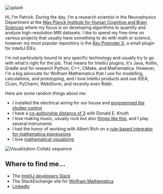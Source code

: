 ![splash](https://raw.githubusercontent.com/halirutan/halirutan/master/wlSplash2Small.jpg)

Hi, I'm Patrick. During the day, I'm a research scientist in the Neurophysics Department at the [Max Planck Institute for Human Cognitive and Brain Sciences](https://www.cbs.mpg.de/en) where my focus is on developing algorithms to quantify and analyse high-resolution MRI datasets.
I like to spend my free-time on various projects that usually have something to do with math or science, however my most popular repository is the [Key Promoter X](https://plugins.jetbrains.com/plugin/9792-key-promoter-x), a small plugin for IntelliJ IDEs.

I'm not particularly bound to any specific technology and usually try to go with what's right for the job.
That means for IntelliJ plugins, it's Java, Kotlin, Gradle and for research Python, C++, CMake, and Mathematica.
However, I'm a big advocate for Wolfram Mathematica that I use for modelling, calculations, and prototyping, and I love IntelliJ products and use IDEA, CLion, PyCharm, WebStorm, and recently even Rider.

Here are some random things about me:

- I installed the electrical wiring for our house and [programmed the shutter control](https://github.com/halirutan/Shutter-Control)
- I have a [co-authorship distance of 3](https://www.csauthors.net/distance/donald-e-knuth/patrick-scheibe) with Donald E. Knuth
- I love making music, usually rock but also [things like this](https://www.youtube.com/watch?v=tufrob3Ohlk), and I play several instruments
- I had the honor of working with Albert Rich on a [rule-based integrator for mathematica expressions](https://halirutan.de/programming/Rubi/)
- I love [mathematical visualizing](https://mathematica.stackexchange.com/a/85731/187)

<img src="https://i.stack.imgur.com/70PEH.png" style="display: block; margin-left: auto; margin-right: auto;" alt="Visualization Collatz sequence">


## Where to find me...

- The [IntelliJ developers Slack](https://plugins.jetbrains.com/slack)
- The StackExchange site for [Wolfram Mathematica](https://mathematica.stackexchange.com/users/187/halirutan)
- [LinkedIn](https://www.linkedin.com/in/halirutan/)
